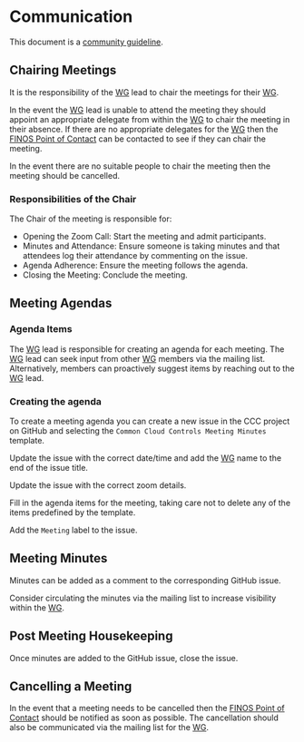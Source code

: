 # Communication

This document is a [community guideline].

## Chairing Meetings

It is the responsibility of the [WG] lead to chair the meetings for their [WG].

In the event the [WG] lead is unable to attend the meeting they should appoint an appropriate delegate from within the [WG] to chair the meeting in their absence. If there are no appropriate delegates for the [WG] then the [FINOS Point of Contact] can be contacted to see if they can chair the meeting.

In the event there are no suitable people to chair the meeting then the meeting should be cancelled.

### Responsibilities of the Chair

The Chair of the meeting is responsible for:

- Opening the Zoom Call: Start the meeting and admit participants.
- Minutes and Attendance: Ensure someone is taking minutes and that attendees log their attendance by commenting on the issue.
- Agenda Adherence: Ensure the meeting follows the agenda.
- Closing the Meeting: Conclude the meeting.

## Meeting Agendas

### Agenda Items

The [WG] lead is responsible for creating an agenda for each meeting. The [WG] lead can seek input from other [WG] members via the mailing list. Alternatively, members can proactively suggest items by reaching out to the [WG] lead.

### Creating the agenda

To create a meeting agenda you can create a new issue in the CCC project on GitHub and selecting the `Common Cloud Controls Meeting Minutes` template.

Update the issue with the correct date/time and add the [WG] name to the end of the issue title.

Update the issue with the correct zoom details.

Fill in the agenda items for the meeting, taking care not to delete any of the items predefined by the template.

Add the `Meeting` label to the issue.

## Meeting Minutes

Minutes can be added as a comment to the corresponding GitHub issue.

Consider circulating the minutes via the mailing list to increase visibility within the [WG].

## Post Meeting Housekeeping

Once minutes are added to the GitHub issue, close the issue.

## Cancelling a Meeting

In the event that a meeting needs to be cancelled then the [FINOS Point of Contact] should be notified as soon as possible. The cancellation should also be communicated via the mailing list for the [WG].

[WG]: ../governance/community-structure.md#working-groups
[FINOS Point of Contact]: ../finos-poc.md
[community guideline]: ./README.md
